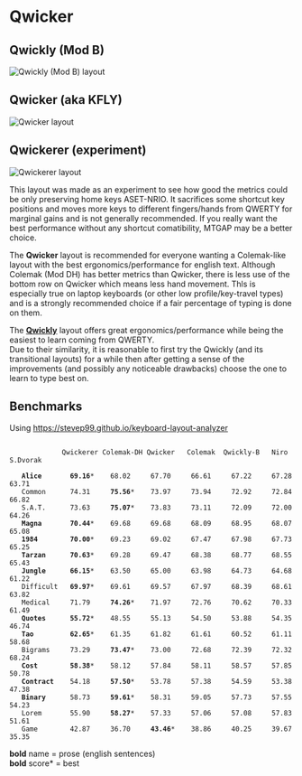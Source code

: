 # Qwicker

## Qwickly (Mod B)
![Qwickly (Mod B) layout](https://github.com/qwickly-org/Qwicker/blob/master/Qwickly-Mod-B.png)

## Qwicker (aka KFLY)
![Qwicker layout](https://github.com/qwickly-org/Qwicker/blob/master/Qwicker.png)

## Qwickerer (experiment)
![Qwickerer layout](https://github.com/qwickly-org/Qwicker/blob/master/Qwickerer.png)

This layout was made as an experiment to see how good the metrics could be only preserving home keys ASET-NRIO. It sacrifices some shortcut key positions and moves more keys to different fingers/hands from QWERTY for marginal gains and is not generally recommended. If you really want the best performance without any shortcut comatibility, MTGAP may be a better choice.

The **Qwicker** layout is recommended for everyone wanting a Colemak-like layout with the best ergonomics/performance for english text. Although Colemak (Mod DH) has better metrics than Qwicker, there is less use of the bottom row on Qwicker which means less hand movement. Thls is especially true on laptop keyboards (or other low profile/key-travel types) and is a strongly recommended choice if a fair percentage of typing is done on them.

The **[Qwickly](https://github.com/qwickly-org/Qwickly)** layout offers great ergonomics/performance while being the easiest to learn coming from QWERTY.<br/>
Due to their similarity, it is reasonable to first try the Qwickly (and its transitional layouts) for a while then after getting a sense of the improvements (and possibly any noticeable drawbacks) choose the one to learn to type best on.

## Benchmarks

Using https://stevep99.github.io/keyboard-layout-analyzer

<pre><code>
             Qwickerer Colemak-DH Qwicker   Colemak  Qwickly-B   Niro    S.Dvorak

   <b>Alice</b>       <b>69.16</b>*    68.02     67.70     66.61     67.22     67.28     63.71
   Common      74.31     <b>75.56</b>*    73.97     73.94     72.92     72.84     66.82
   S.A.T.      73.63     <b>75.07</b>*    73.83     73.11     72.09     72.00     64.26
   <b>Magna</b>       <b>70.44</b>*    69.68     69.68     68.09     68.95     68.07     65.08
   <b>1984</b>        <b>70.00</b>*    69.23     69.02     67.47     67.98     67.73     65.25
   <b>Tarzan</b>      <b>70.63</b>*    69.28     69.47     68.38     68.77     68.55     65.43
   <b>Jungle</b>      <b>66.15</b>*    63.50     65.00     63.98     64.73     64.68     61.22
   Difficult   <b>69.97</b>*    69.61     69.57     67.97     68.39     68.61     63.82
   Medical     71.79     <b>74.26</b>*    71.97     72.76     70.62     70.33     61.49
   <b>Quotes</b>      <b>55.72</b>*    48.55     55.13     54.50     53.88     54.35     46.74
   <b>Tao</b>         <b>62.65</b>*    61.35     61.82     61.61     60.52     61.11     58.68
   Bigrams     73.29     <b>73.47</b>*    73.00     72.68     72.39     72.32     68.24
   <b>Cost</b>        <b>58.38</b>*    58.12     57.84     58.11     58.57     57.85     50.78
   <b>Contract</b>    54.18     <b>57.50</b>*    53.78     57.38     54.59     53.38     47.38
   <b>Binary</b>      58.73     <b>59.61</b>*    58.31     59.05     57.73     57.55     54.23
   Lorem       55.90     <b>58.27</b>*    57.33     57.06     57.08     57.83     51.61
   Game        42.87     36.70     <b>43.46</b>*    38.86     40.25     39.67     35.35
</code></pre>
**bold** name = prose (english sentences)<br/>
**bold** score* = best
